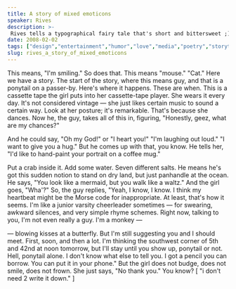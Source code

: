 ```yaml
---
title: A story of mixed emoticons
speaker: Rives
description: >-
 Rives tells a typographical fairy tale that's short and bittersweet ;)
date: 2008-02-02
tags: ["design","entertainment","humor","love","media","poetry","storytelling"]
slug: rives_a_story_of_mixed_emoticons
---
```


This means, "I'm smiling." So does that. This means "mouse." "Cat." Here we have a story.
The start of the story, where this means guy, and that is a ponytail on a passer-by.
Here's where it happens. These are when. This is a cassette tape the girl puts into her
cassette-tape player. She wears it every day. It's not considered vintage — she just likes
certain music to sound a certain way. Look at her posture; it's remarkable. That's because
she dances. Now he, the guy, takes all of this in, figuring, "Honestly, geez, what are my
chances?"

And he could say, "Oh my God!" or "I heart you!" "I'm laughing out loud." "I want to give
you a hug." But he comes up with that, you know. He tells her, "I'd like to hand-paint
your portrait on a coffee mug."

Put a crab inside it. Add some water. Seven different salts. He means he's got this sudden
notion to stand on dry land, but just panhandle at the ocean. He says, "You look like a
mermaid, but you walk like a waltz." And the girl goes, "Wha'?" So, the guy replies,
"Yeah, I know, I know. I think my heartbeat might be the Morse code for inappropriate. At
least, that's how it seems. I'm like a junior varsity cheerleader sometimes — for
swearing, awkward silences, and very simple rhyme schemes. Right now, talking to you, I'm
not even really a guy. I'm a monkey — 

— blowing kisses at a butterfly. But I'm still suggesting you and I should meet. First,
soon, and then a lot. I'm thinking the southwest corner of 5th and 42nd at noon tomorrow,
but I'll stay until you show up, ponytail or not. Hell, ponytail alone. I don't know what
else to tell you. I got a pencil you can borrow. You can put it in your phone." But the
girl does not budge, does not smile, does not frown. She just says, "No thank you." You
know? [ "i don't need 2 write it down." ]

<!--
ad_duration=3.33
comment_count=92
event="TED2008"
external_start_time=0
intro_duration=11.82
is_subtitle_required="False"
is_talk_featured="True"
language="en"
language_swap="False"
native_language="en"
number_of_related_talks=6
number_of_speakers=1
number_of_subtitled_videos=48
number_of_tags=7
number_of_talk_download_languages=50
number_of_talk_more_resources=0
number_of_talk_recommendations=0
number_of_talks_take_actions=0
post_ad_duration=0.83
published_timestamp="2008-10-28 01:00:00"
recording_date="2008-02-02"
speaker_description="Performance poet, multimedia artist"
speaker_id=27
speaker_is_published=1
speaker_name="Rives"
talk_name="A story of mixed emoticons"
talks_tags=["design","entertainment","humor","love","media","poetry","storytelling"]
url_photo_speaker="https://pe.tedcdn.com/images/ted/ae0c178f2ef16b45c2791e5608ef84fd0f3d5850_254x191.jpg"
url_photo_talk="https://pe.tedcdn.com/images/ted/66480_800x600.jpg"
url_webpage="https://www.ted.com/talks/rives_a_story_of_mixed_emoticons"
video_type_name="TED Stage Talk"
-->